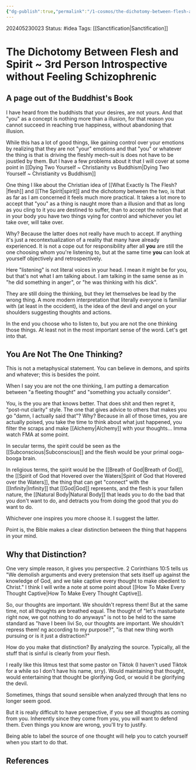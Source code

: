 ```yaml
---
{"dg-publish":true,"permalink":"/1-cosmos/the-dichotomy-between-flesh-and-spirit/","created":"2025-01-22T11:17:13.935-05:00","updated":"2024-05-23T00:57:42.345-04:00"}
---
```


202405230023
Status: #idea
Tags: [[Sanctification\|Sanctification]]
# The Dichotomy Between Flesh and Spirit ~ 3rd Person Introspective without Feeling Schizophrenic
## A page out of the Buddhist's Book
I have heard from the buddhists that your desires, are not yours. And that "you" as a concept is nothing more than a illusion, for that reason you cannot succeed in reaching true happiness, without abandoning that illusion.

While this has a lot of good things, like gaining control over your emotions by realizing that they are not "your" emotions and that "you" or whatever the thing is that is driving the fleshly mech-suit is does not have to be joustled by them. But I have a few problems about it that I will cover at some point in [[Dying Two Yourself ~ Christianity vs Buddhism\|Dying Two Yourself ~ Christianity vs Buddhism]]

One thing I like about the Christian idea of [[What Exactly Is The Flesh?\|flesh]] and [[The Spirit\|spirit]] and the dichotomy between the two, is that as far as I am concerned it feels much more practical. It takes a lot more to accept that "you" as a thing is naught more than a illusion and that as long as you cling to it you are destined to suffer, than to accept the notion that at in your body you have two things vying for control and whichever you let take over, will take over.

Why? Because the latter does not really have much to accept. If anything it's just a recontextualization of a reality that many have already experienced. It is not a cope out for responsibility after all **you** are still the one choosing whom you're listening to, but at the same time **you** can look at yourself objectively and retrospectively.

Here "listening" is not literal voices in your head. I mean it might be for you, but that's not what I am talking about. I am talking in the same sense as in "he did something in anger", or "he was thinking with his dick".

They are still doing the thinking, but they let themselves be lead by the wrong thing.
A more modern interpretation that literally everyone is familiar with (at least in the occident), is the idea of the devil and angel on your shoulders suggesting thoughts and actions.

In the end you choose who to listen to, but you are not the one thinking those things. At least not in the most important sense of the word. Let's get into that.
## You Are Not The One Thinking?
This is not a metaphysical statement. You can believe in demons, and spirits and whatever; this is besides the point.

When I say you are not the one thinking, I am putting a demarcation between "a fleeting thought" and "something you actually consider".

You, is the you are that knows better. That does shit and then regret it, "post-nut clarity" style. The one that gives advice to others that makes you go "damn, I actually said that"?
Why? Because in all of those times, you are actually poised, you take the time to think about what just happened, you filter the scraps and make [[Alchemy\|Alchemy]] with your thoughts... Imma watch FMA at some point.

In secular terms, the spirit could be seen as the [[Subconscious\|Subconscious]] and the flesh would be your primal ooga-booga brain. 

In religious terms, the spirit would be the [[Breath of God\|Breath of God]], the [[Spirit of God that Hovered over the Waters\|Spirit of God that Hovered over the Waters]], the thing that can get "connect" with the [[Infinity\|Infinity]] that [[God\|God]] represents, and the flesh is your fallen nature, the [[Natural Body\|Natural Body]] that leads you to do the bad that you don't want to do, and detracts you from doing the good that you do want to do.

Whichever one inspires you more choose it. I suggest the latter.

Point is, the Bible makes a clear distinction between the thing that happens in your mind. 

## Why that Distinction?
One very simple reason, it gives you perspective.
2 Corinthians 10:5 tells us "We demolish arguments and every pretension that sets itself up against the knowledge of God, and we take captive every thought to make obedient to Christ." I think I will write a note at some point about [[How To Make Every Thought Captive\|How To Make Every Thought Captive]].

So, our thoughts are important. We shouldn't repress them! But at the same time, not all thoughts are breathed equal.
The thought of "let's masturbate right now, we got nothing to do anyways" is not to be held to the same standard as "have I been livi
So, our thoughts are important. We shouldn't repress them! ng according to my purpose?", "is that new thing worth pursuing or is it just a distraction?"

How do you make that distinction? By analyzing the source. Typically, all the stuff that is sinful is clearly from your flesh.

I really like this litmus test that some pastor on Tiktok (I haven't used Tiktok for a while so I don't have his name, srry). Would maintaining that thought, would entertaining that thought be glorifying God, or would it be glorifying the devil. 

Sometimes, things that sound sensible when analyzed through that lens no longer seem good. 

But it is really difficult to have perspective, if you see all thoughts as coming from you. Inherently since they come from you, you will want to defend them. Even things you know are wrong, you'll try to justify.

Being able to label the source of one thought will help you to catch yourself when you start to do that.




## References

